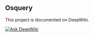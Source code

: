 ## Osquery

This project is documented on DeepWiki.

[![Ask DeepWiki](https://deepwiki.com/badge.svg)](https://deepwiki.com/anpa6841/my-osquery)
